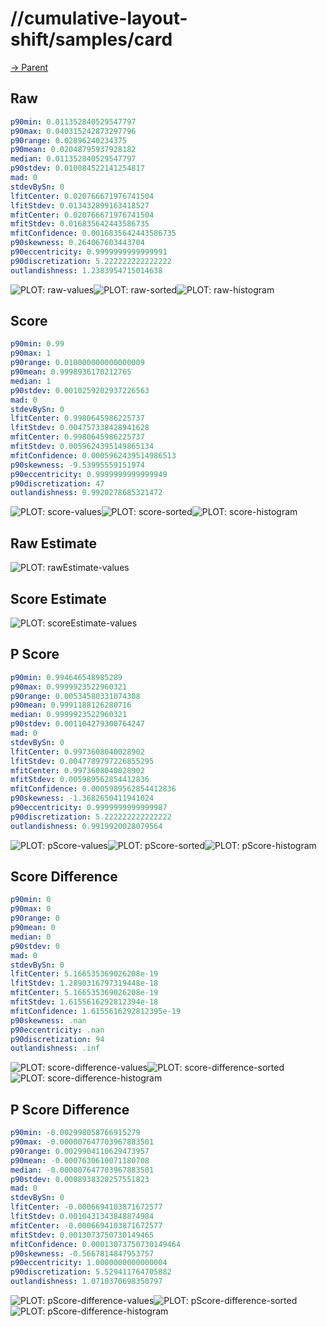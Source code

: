 
# //cumulative-layout-shift/samples/card

[→ Parent](../..)


## Raw


```yaml
p90min: 0.011352840529547797
p90max: 0.040315242873297796
p90range: 0.02896240234375
p90mean: 0.02048795937928182
median: 0.011352840529547797
p90stdev: 0.010084522141254817
mad: 0
stdevBySn: 0
lfitCenter: 0.020766671976741504
lfitStdev: 0.013432899163418527
mfitCenter: 0.020766671976741504
mfitStdev: 0.016835642443586735
mfitConfidence: 0.0016835642443586735
p90skewness: 0.264067603443704
p90eccentricity: 0.9999999999999991
p90discretization: 5.222222222222222
outlandishness: 1.2383954715014638

```

![PLOT: raw-values](./raw/values.svg)![PLOT: raw-sorted](./raw/sorted.svg)![PLOT: raw-histogram](./raw/histogram.svg)
## Score


```yaml
p90min: 0.99
p90max: 1
p90range: 0.010000000000000009
p90mean: 0.9998936170212765
median: 1
p90stdev: 0.0010259202937226563
mad: 0
stdevBySn: 0
lfitCenter: 0.9980645986225737
lfitStdev: 0.004757338428941628
mfitCenter: 0.9980645986225737
mfitStdev: 0.0059624395149865134
mfitConfidence: 0.0005962439514986513
p90skewness: -9.53995559151974
p90eccentricity: 0.9999999999999949
p90discretization: 47
outlandishness: 0.9920278685321472

```

![PLOT: score-values](./score/values.svg)![PLOT: score-sorted](./score/sorted.svg)![PLOT: score-histogram](./score/histogram.svg)
## Raw Estimate

![PLOT: rawEstimate-values](./rawEstimate/values.svg)
## Score Estimate

![PLOT: scoreEstimate-values](./scoreEstimate/values.svg)
## P Score


```yaml
p90min: 0.994646548985289
p90max: 0.9999923522960321
p90range: 0.00534580331074308
p90mean: 0.9991188126280716
median: 0.9999923522960321
p90stdev: 0.001104279300764247
mad: 0
stdevBySn: 0
lfitCenter: 0.9973608040028902
lfitStdev: 0.0047789797226855295
mfitCenter: 0.9973608040028902
mfitStdev: 0.005989562854412836
mfitConfidence: 0.0005989562854412836
p90skewness: -1.3682650411941024
p90eccentricity: 0.9999999999999987
p90discretization: 5.222222222222222
outlandishness: 0.9919920028079564

```

![PLOT: pScore-values](./pScore/values.svg)![PLOT: pScore-sorted](./pScore/sorted.svg)![PLOT: pScore-histogram](./pScore/histogram.svg)
## Score Difference


```yaml
p90min: 0
p90max: 0
p90range: 0
p90mean: 0
median: 0
p90stdev: 0
mad: 0
stdevBySn: 0
lfitCenter: 5.166535369026208e-19
lfitStdev: 1.2890316797319448e-18
mfitCenter: 5.166535369026208e-19
mfitStdev: 1.6155616292812394e-18
mfitConfidence: 1.6155616292812395e-19
p90skewness: .nan
p90eccentricity: .nan
p90discretization: 94
outlandishness: .inf

```

![PLOT: score-difference-values](./score-difference/values.svg)![PLOT: score-difference-sorted](./score-difference/sorted.svg)![PLOT: score-difference-histogram](./score-difference/histogram.svg)
## P Score Difference


```yaml
p90min: -0.002998058766915279
p90max: -0.000007647703967883501
p90range: 0.0029904110629473957
p90mean: -0.0007630610071180708
median: -0.000007647703967883501
p90stdev: 0.0008938320257551823
mad: 0
stdevBySn: 0
lfitCenter: -0.0006694103871672577
lfitStdev: 0.0010431343848874984
mfitCenter: -0.0006694103871672577
mfitStdev: 0.0013073750730149465
mfitConfidence: 0.00013073750730149464
p90skewness: -0.5667814847953757
p90eccentricity: 1.0000000000000004
p90discretization: 5.529411764705882
outlandishness: 1.0710370698350797

```

![PLOT: pScore-difference-values](./pScore-difference/values.svg)![PLOT: pScore-difference-sorted](./pScore-difference/sorted.svg)![PLOT: pScore-difference-histogram](./pScore-difference/histogram.svg)